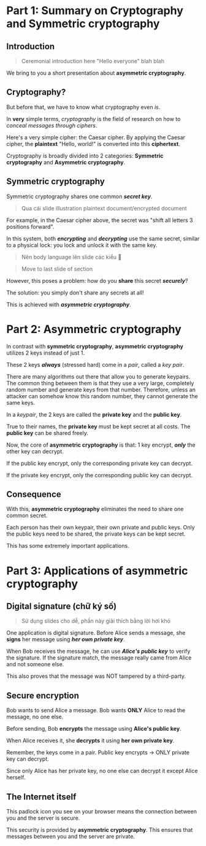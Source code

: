 # Part 1: Summary on Cryptography and Symmetric cryptography

## Introduction

> Ceremonial introduction here "Hello everyone" blah blah

We bring to you a short presentation about **asymmetric cryptography**.

## Cryptography?

But before that, we have to know what cryptography even *is*.

In **very** simple terms, *cryptography* is the field of research on
how to *conceal messages through ciphers*.

Here's a very simple cipher: the Caesar cipher. By applying the Caesar
cipher, the **plaintext** "Hello, world!" is converted into this
**ciphertext**.

Cryptography is broadly divided into 2 categories: **Symmetric
cryptography** and **Asymmetric cryptography**.

## Symmetric cryptography

Symmetric cryptography shares one common ***secret key***.

> Qua cái slide illustration plaintext document/encrypted document

For example, in the Caesar cipher above, the secret was "shift all
letters 3 positions forward".

In this system, both ***encrypting*** and ***decrypting*** use the same
secret, similar to a physical lock: you lock and unlock it with the
same key.

> Nên body language lên slide các kiểu 🐧

> Move to last slide of section

However, this poses a problem: how do you **share** this secret
***securely***?

The solution: you simply don't share any secrets at all!

This is achieved with ***asymmetric cryptography***.

# Part 2: Asymmetric cryptography

In contrast with **symmetric cryptography**, **asymmetric cryptography**
utilizes 2 keys instead of just 1.

These 2 keys ***always*** (stressed hard) come in a *pair*, called a
*key pair*.

There are many algorithms out there that allow you to generate
keypairs. The common thing between them is that they use a very large,
completely random number and generate keys from that number. Therefore,
unless an attacker can somehow know this random number, they cannot
generate the same keys.

In a *keypair*, the 2 keys are called the **private key** and the
**public key**.

True to their names, the **private key** must be kept secret at all
costs. The **public key** can be shared freely.

Now, the core of **asymmetric cryptography** is that: 1 key encrypt,
***only*** the other key can decrypt.

If the public key encrypt, only the corresponding private key can decrypt.

If the private key encrypt, only the corresponding public key can decrypt.

## Consequence

With this, **asymmetric cryptography** eliminates the need to share one common secret.

Each person has their own keypair, their own private and public keys. Only the public keys need to be shared, the private keys can be kept secret.

This has some extremely important applications.

# Part 3: Applications of asymmetric cryptography

## Digital signature (chữ ký số)

> Sử dụng slides cho dễ, phần này giải thích bằng lời hơi khó

One application is digital signature. Before Alice sends a message,
she **signs** her message using ***her own private key***.

When Bob receives the message, he can use ***Alice's public key*** to
verify the signature. If the signature match, the message really came
from Alice and not someone else.

This also proves that the message was NOT tampered by a third-party.

## Secure encryption

Bob wants to send Alice a message. Bob wants **ONLY** Alice to read the
message, no one else.

Before sending, Bob **encrypts** the message using **Alice's public key**.

When Alice receives it, she **decrypts** it using **her own private key**.

Remember, the keys come in a pair. Public key encrypts -> ONLY private
key can decrypt.

Since only Alice has her private key, no one else can decrypt it except
Alice herself.

## The Internet itself

This padlock icon you see on your browser means the connection between
you and the server is secure.

This security is provided by **asymmetric cryptography**. This ensures
that messages between you and the server are private.
